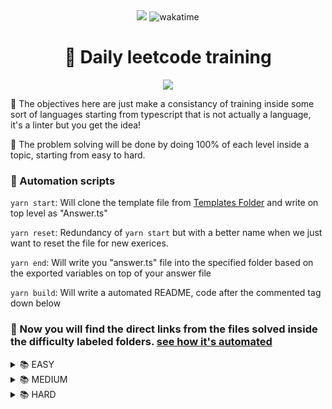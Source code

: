 <div align="center">
    <div align="center">
        <img
            src="https://img.shields.io/badge/Typescript-007acc?style=for-the-badge&logo=typescript&logoColor=white"
        >
     <img src="https://wakatime.com/badge/user/c7a5e8d6-0c47-451a-affe-b7735e691e04/project/6229975d-bd85-4371-b8f7-2475b49510f4.svg?style=for-the-badge" 
                alt="wakatime">
    </div>
    <h1>📖 Daily leetcode training</h1>
    <image src="https://encrypted-tbn0.gstatic.com/images?q=tbn:ANd9GcRG7hHuapTnECZASrZKyzCk2tO0L0YeoblJ8WyFi_O0MA&s"/>

</div>

🎯 The objectives here are just make a consistancy of training inside some sort of languages starting from typescript that is not actually a language, it's a linter but you get the idea!

👋 The problem solving will be done by doing 100% of each level inside a topic, starting from easy to hard.

### 🤖 Automation scripts

`yarn start`: Will clone the template file from <a href="./templates/">Templates Folder</a> and write on top level as "Answer.ts"

`yarn reset`: Redundancy of `yarn start` but with a better name when we just want to reset the file for new exerices.

`yarn end`: Will write you "answer.ts" file into the specified folder based on the exported variables on top of your answer file

`yarn build`: Will write a automated README, code after the commented tag down below

### 📖 Now you will find the direct links from the files solved inside the difficulty labeled folders. <a href="./scripts/automaton.ts">see how it's automated </a>

<!-- Automated code down below! check automaton.ts -->
<details>
<summary>
📚 EASY</summary>No problems solved for easy yet.</details>
<details>
<summary>
📚 MEDIUM</summary>No problems solved for medium yet.</details>
<details>
<summary>
📚 HARD</summary>No problems solved for hard yet.</details>
